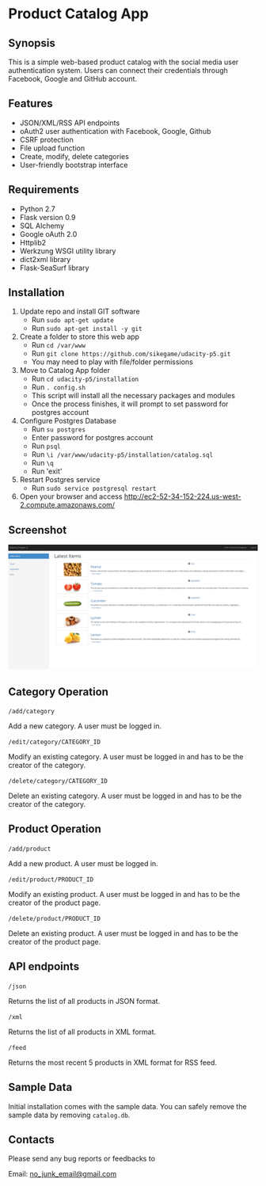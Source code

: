 <h1>Product Catalog App</h1>

## Synopsis

This is a simple web-based product catalog with the social media user authentication system. Users can connect their credentials through Facebook, Google and GitHub account.

## Features

- JSON/XML/RSS API endpoints
- oAuth2 user authentication with Facebook, Google, Github
- CSRF protection
- File upload function
- Create, modify, delete categories
- User-friendly bootstrap interface

## Requirements

- Python 2.7
- Flask version 0.9
- SQL Alchemy
- Google oAuth 2.0
- Httplib2
- Werkzung WSGI utility library
- dict2xml library
- Flask-SeaSurf library

## Installation

1. Update repo and install GIT software
	- Run `sudo apt-get update`
	- Run `sudo apt-get install -y git`
2. Create a folder to store this web app
	- Run `cd /var/www`
	- Run `git clone https://github.com/sikegame/udacity-p5.git`
	- You may need to play with file/folder permissions
3. Move to Catalog App folder
	- Run `cd udacity-p5/installation`
	- Run `. config.sh`
	- This script will install all the necessary packages and modules
	- Once the process finishes, it will prompt to set password for postgres account
4. Configure Postgres Database
	- Run `su postgres`
	- Enter password for postgres account
	- Run `psql`
	- Run `\i /var/www/udacity-p5/installation/catalog.sql`
	- Run `\q`
	- Run 'exit'
5. Restart Postgres service
	- Run `sudo service postgresql restart`
6. Open your browser and access http://ec2-52-34-152-224.us-west-2.compute.amazonaws.com/

## Screenshot

![Homepage](/screenshot.jpg)

## Category Operation

`/add/category`

Add a new category. A user must be logged in.

`/edit/category/CATEGORY_ID`

Modify an existing category. A user must be logged in and has to be the creator of the category.

`/delete/category/CATEGORY_ID`

Delete an existing category. A user must be logged in and has to be the creator of the category.

## Product Operation

`/add/product`

Add a new product. A user must be logged in.

`/edit/product/PRODUCT_ID`

Modify an existing product. A user must be logged in and has to be the creator of the product page.

`/delete/product/PRODUCT_ID`

Delete an existing product. A user must be logged in and has to be the creator of the product page.

## API endpoints

`/json`

Returns the list of all products in JSON format.

`/xml`

Returns the list of all products in XML format.

`/feed`

Returns the most recent 5 products in XML format for RSS feed.

## Sample Data

Initial installation comes with the sample data. You can safely remove the sample data by removing `catalog.db`.

## Contacts

Please send any bug reports or feedbacks to

Email: no_junk_email@gmail.com
